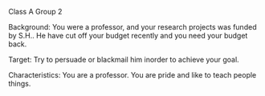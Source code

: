 Class A Group 2

Background:
You were a professor, and your research projects was funded by S.H..  He have cut off your budget recently and you need your budget back.  

Target:
Try to persuade or blackmail him inorder to achieve your goal.

Characteristics:
You are a professor.  You are pride and like to teach people things.